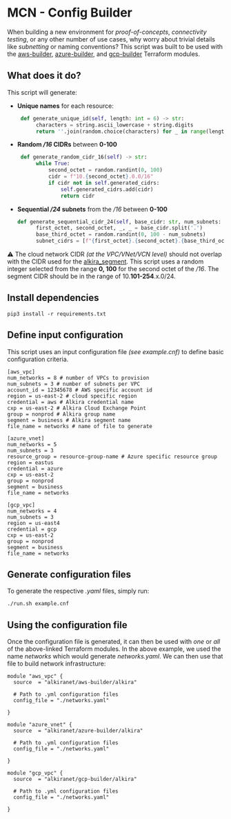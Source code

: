 # MCN - Config Builder
When building a new environment for _proof-of-concepts_, _connectivity testing_, or any other number of use cases, why worry about trivial details like _subnetting_ or naming conventions? This script was built to be used with the [aws-builder](https://registry.terraform.io/modules/alkiranet/aws-builder/alkira/latest), [azure-builder](https://registry.terraform.io/modules/alkiranet/azure-builder/alkira/latest), and [gcp-builder](https://registry.terraform.io/modules/alkiranet/connector-gcp/alkira/latest) Terraform modules.

## What does it do?
This script will generate:
- **Unique names** for each resource:

  ```python
   def generate_unique_id(self, length: int = 6) -> str:
        characters = string.ascii_lowercase + string.digits
        return ''.join(random.choice(characters) for _ in range(length))
  ```
- **Random _/16_ CIDRs** between **0-100**

  ```python
   def generate_random_cidr_16(self) -> str:
        while True:
            second_octet = random.randint(0, 100)
            cidr = f"10.{second_octet}.0.0/16"
            if cidr not in self.generated_cidrs:
                self.generated_cidrs.add(cidr)
                return cidr  
  ```
- **Sequential _/24_ subnets** from the _/16_ between **0-100**

  ```python
  def generate_sequential_cidr_24(self, base_cidr: str, num_subnets: int) -> List[str]:
        first_octet, second_octet, _, _ = base_cidr.split('.')
        base_third_octet = random.randint(0, 100 - num_subnets)
        subnet_cidrs = [f"{first_octet}.{second_octet}.{base_third_octet + i}.0/24" for i in range(num_subnets)]
  ```

:warning: The cloud network CIDR _(at the VPC/VNet/VCN level)_ should not overlap with the CIDR used for the [alkira_segment](https://registry.terraform.io/providers/alkiranet/alkira/latest/docs/resources/segment). This script uses a random integer selected from the range **0, 100** for the second octet of the _/16_. The segment CIDR should be in the range of 10.**101-254**.x.0/24.

## Install dependencies
```shell
pip3 install -r requirements.txt
```

## Define input configuration
This script uses an input configuration file _(see example.cnf)_ to define basic configuration criteria.

```shell
[aws_vpc]
num_networks = 8 # number of VPCs to provision
num_subnets = 3 # number of subnets per VPC
account_id = 12345678 # AWS specific account id
region = us-east-2 # cloud specific region
credential = aws # Alkira credential name
cxp = us-east-2 # Alkira Cloud Exchange Point
group = nonprod # Alkira group name
segment = business # Alkira segment name
file_name = networks # name of file to generate

[azure_vnet]
num_networks = 5
num_subnets = 3
resource_group = resource-group-name # Azure specific resource group
region = eastus
credential = azure
cxp = us-east-2
group = nonprod
segment = business
file_name = networks

[gcp_vpc]
num_networks = 4
num_subnets = 3
region = us-east4
credential = gcp
cxp = us-east-2
group = nonprod
segment = business
file_name = networks
```

## Generate configuration files
To generate the respective _.yaml_ files, simply run:

```shell
./run.sh example.cnf
```

## Using the configuration file
Once the configuration file is generated, it can then be used with _one_ or _all_ of the above-linked Terraform modules. In the above example, we used the name _networks_ which would generate _networks.yaml_. We can then use that file to build network infrastructure:

```hcl
module "aws_vpc" {
  source  = "alkiranet/aws-builder/alkira"

  # Path to .yml configuration files
  config_file = "./networks.yaml"

}

module "azure_vnet" {
  source  = "alkiranet/azure-builder/alkira"

  # Path to .yml configuration files
  config_file = "./networks.yaml"

}

module "gcp_vpc" {
  source  = "alkiranet/gcp-builder/alkira"

  # Path to .yml configuration files
  config_file = "./networks.yaml"

}
```